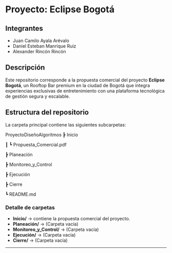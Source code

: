 # Proyecto: Eclipse Bogotá

## Integrantes
- Juan Camilo Ayala Arévalo  
- Daniel Esteban Manrique Ruiz  
- Alexander Rincón Rincón  

## Descripción
Este repositorio corresponde a la propuesta comercial del proyecto **Eclipse Bogotá**, un Rooftop Bar premium en la ciudad de Bogotá que integra experiencias exclusivas de entretenimiento con una plataforma tecnológica de gestión segura y escalable.   

## Estructura del repositorio
La carpeta principal contiene las siguientes subcarpetas:

ProyectoDiseñoAlgoritmos
┣ Inicio

┃ ┗ Propuesta_Comercial.pdf

┣ Planeación

┣ Monitoreo_y_Control

┣ Ejecución

┣ Cierre

┗ README.md

### Detalle de carpetas
- **Inicio/** → contiene la propuesta comercial del proyecto.  
- **Planeación/** → (Carpeta vacía) 
- **Monitoreo_y_Control/** → (Carpeta vacía)  
- **Ejecución/** → (Carpeta vacía) 
- **Cierre/** → (Carpeta vacía)  

---